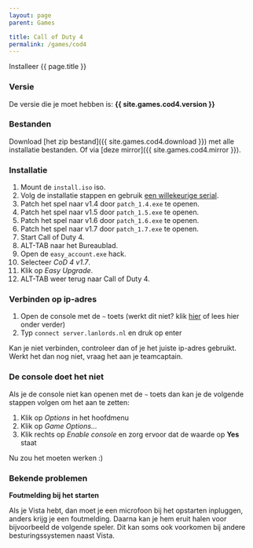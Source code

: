 ```yaml
---
layout: page
parent: Games

title: Call of Duty 4
permalink: /games/cod4
---
```


Installeer {{ page.title }}

### Versie

De versie die je moet hebben is: **{{ site.games.cod4.version }}**

### Bestanden

Download [het zip bestand]({{ site.games.cod4.download }}) met alle installatie bestanden.
Of via [deze mirror]({{ site.games.cod4.mirror }}).

### Installatie

1. Mount de `install.iso` iso.
2. Volg de installatie stappen en gebruik [een willekeurige serial](https://www.serials.ws/?chto=Call+of+Duty+4).
3. Patch het spel naar v1.4 door `patch_1.4.exe` te openen.
4. Patch het spel naar v1.5 door `patch_1.5.exe` te openen.
5. Patch het spel naar v1.6 door `patch_1.6.exe` te openen.
6. Patch het spel naar v1.7 door `patch_1.7.exe` te openen.
7. Start Call of Duty 4.
8. ALT-TAB naar het Bureaublad.
9. Open de `easy_account.exe` hack.
10. Selecteer *CoD 4 v1.7*.
10. Klik op *Easy Upgrade*.
11. ALT-TAB weer terug naar Call of Duty 4.

### Verbinden op ip-adres

1. Open de console met de `~` toets (werkt dit niet? klik [hier](#de-console-doet-het-niet) of lees hier onder verder)
2. Typ `connect server.lanlords.nl` en druk op enter

Kan je niet verbinden, controleer dan of je het juiste ip-adres gebruikt. Werkt
het dan nog niet, vraag het aan je teamcaptain.

### De console doet het niet

Als je de console niet kan openen met de `~` toets dan kan je de volgende stappen volgen om het aan te zetten:

1. Klik op *Options* in het hoofdmenu
2. Klik op *Game Options...*
3. Klik rechts op *Enable console* en zorg ervoor dat de waarde op **Yes** staat

Nu zou het moeten werken :)

### Bekende problemen

**Foutmelding bij het starten**

Als je Vista  hebt, dan moet je een microfoon bij het opstarten inpluggen, anders krijg je een foutmelding.
Daarna kan je hem eruit halen voor bijvoorbeeld de volgende speler. Dit kan soms ook voorkomen bij andere
besturingssystemen naast Vista.
